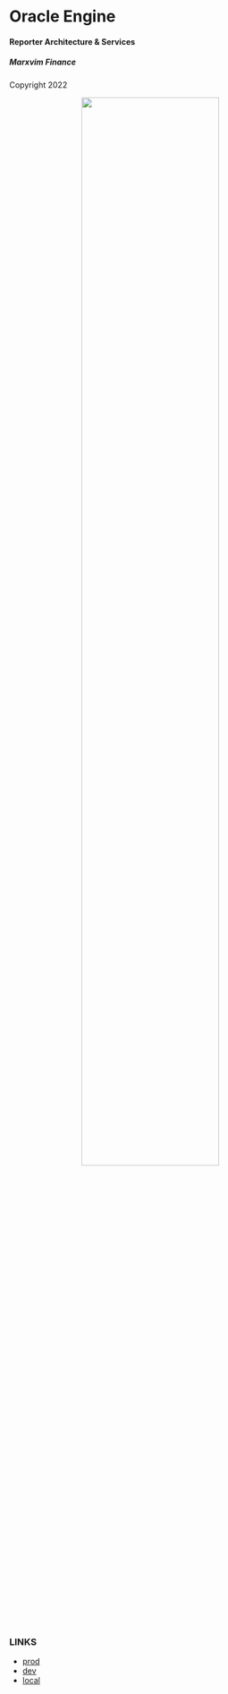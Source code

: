 # Oracle Engine
#### Reporter Architecture & Services
##### Marxvim Finance
 Copyright 2022



<p align="center" width="100%">
    <img width="70%" src="https://media.giphy.com/media/HZGgKm3w5k7xeKVU2l/giphy.gif">
</p>

### LINKS
- [prod](http://marxvimras.heroku.com/marxvim/stockBot/1.0.0/swagger-ui/index.html?configUrl=/marxvim/stockBot/1.0.0/v3/api-docs/swagger-config#/)
- [dev](http://34.123.149.119:8080/marxvim/stockBot/1.0.0/trades/)
- [local](http://localhost:8080/marxvim/stockBot/1.0.0/)

